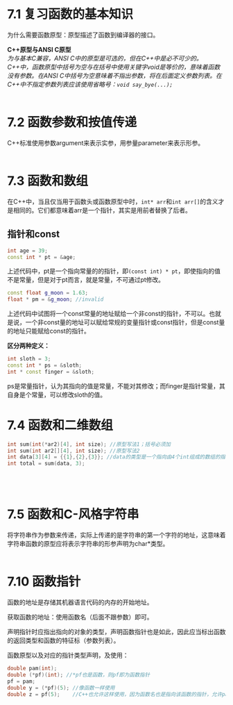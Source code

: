 # 7.1 复习函数的基本知识
为什么需要函数原型：原型描述了函数到编译器的接口。

**C++原型与ANSI C原型**  
*为与基本C兼容，ANSI C中的原型是可选的，但在C++中是必不可少的。*  
*C++中，函数原型中括号为空与在括号中使用关键字void是等价的，意味着函数没有参数。在ANSI C中括号为空意味着不指出参数，将在后面定义参数列表。在C++中不指定参数列表应该使用省略号：`void say_bye(...);`*
<br><br>

# 7.2 函数参数和按值传递
C++标准使用参数argument来表示实参，用参量parameter来表示形参。
<br><br>

# 7.3 函数和数组
在C++中，当且仅当用于函数头或函数原型中时，`int* arr`和`int arr[]`的含义才是相同的。它们都意味着arr是一个指针，其实是用前者替换了后者。

## 指针和const
```c++
int age = 39;
const int * pt = &age;
```
上述代码中，pt是一个指向常量的的指针，即`(const int) * pt`，即使指向的值不是常量，但是对于pt而言，就是常量，不可通过pt修改。
```c++
const float g_moon = 1.63;
float * pm = &g_moon; //invalid
```
上述代码中试图将一个const常量的地址赋给一个非const的指针，不可以。也就是说，一个非const量的地址可以赋给常规的变量指针或const指针，但是const量的地址只能赋给const的指针。  

**区分两种定义：**
```c++
int sloth = 3;
const int * ps = &sloth;
int * const finger = &sloth;
```
ps是常量指针，认为其指向的值是常量，不能对其修改；而finger是指针常量，其自身是个常量，可以修改sloth的值。

# 7.4 函数和二维数组
```c++
int sum(int(*ar2)[4], int size); //原型写法1；括号必须加
int sum(int ar2[][4], int size); //原型写法2
int data[3][4] = {{1},{2},{3}}; //data的类型是一个指向由4个int组成的数组的指针
int total = sum(data, 3);
```
<br><br>

# 7.5 函数和C-风格字符串
将字符串作为参数来传递，实际上传递的是字符串的第一个字符的地址，这意味着字符串函数的原型应将表示字符串的形参声明为char*类型。
<br><br>

# 7.10 函数指针
函数的地址是存储其机器语言代码的内存的开始地址。

获取函数的地址：使用函数名（后面不跟参数）即可。

声明指针时应指出指向的对象的类型，声明函数指针也是如此，因此应当标出函数的返回类型和函数的特征标（参数列表）。

函数原型以及对应的指针类型声明，及使用：
```c++
double pam(int);
double (*pf)(int); //*pf也是函数，则pf即为函数指针
pf = pam;
double y = (*pf)(5); //像函数一样使用
double z = pf(5);    //C++也允许这样使用，因为函数名也是指向该函数的指针，允许pam(5）就应该允许pf(5)
```
